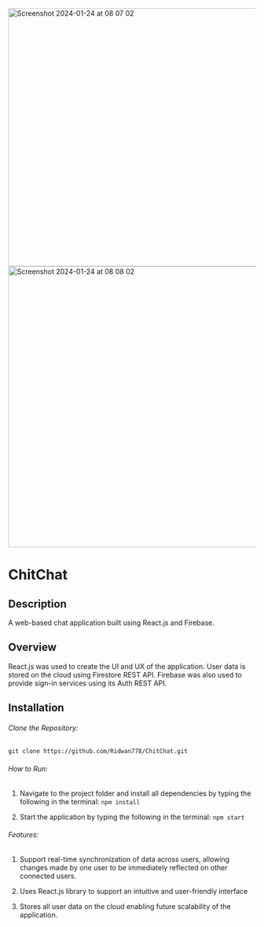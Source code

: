 
<img width="525" alt="Screenshot 2024-01-24 at 08 07 02" src="https://github.com/Ridwan778/ChitChat/assets/113521598/908887dd-5b84-4815-934d-88dc421017f1">

<img width="571" alt="Screenshot 2024-01-24 at 08 08 02" src="https://github.com/Ridwan778/ChitChat/assets/113521598/a8a2496a-0cea-432c-92af-d0d07d7699cc">

# ChitChat

## Description

A web-based chat application built using React.js and Firebase.

## Overview

React.js was used to create the UI and UX of the application. User data is stored on the cloud using Firestore REST API. Firebase was also used to provide sign-in services using its Auth REST API.

## Installation
###### Clone the Repository:
```git clone https://github.com/Ridwan778/ChitChat.git ```

###### How to Run:
1. Navigate to the project folder and install all dependencies by typing the following in the terminal:
``` npm install ```

2. Start the application by typing the following in the terminal:
``` npm start ```

###### Features:
1. Support real-time synchronization of data across users, allowing changes made by one user to be immediately reflected on other connected users.

2. Uses React.js library to support an intuitive and user-friendly interface

3. Stores all user data on the cloud enabling future scalability of the application.
